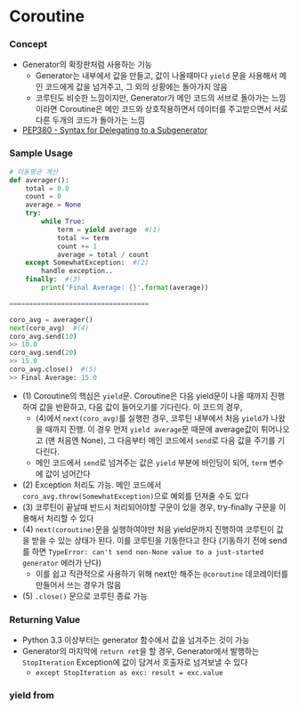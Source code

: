 # Coroutine

### Concept

* Generator의 확장판처럼 사용하는 기능
  * Generator는 내부에서 값을 만들고, 값이 나올때마다 `yield` 문을 사용해서 메인 코드에게 값을 넘겨주고, 그 외의 상황에는 돌아가지 않음
  * 코루틴도 비슷한 느낌이지만, Generator가 메인 코드의 서브로 돌아가는 느낌이라면 Coroutine은 메인 코드와 상호작용하면서 데이터를 주고받으면서 서로 다른 두개의 코드가 돌아가는 느낌
* [PEP380 - Syntax for Delegating to a Subgenerator](https://www.python.org/dev/peps/pep-0380/)

### Sample Usage

```py
# 이동평균 계산
def averager():
    total = 0.0
    count = 0
    average = None
    try:
        while True:
            term = yield average  #(1)
            total += term
            count += 1
            average = total / count
    except SomewhatException:  #(2)
        handle exception..
    finally:  #(3)
        print('Final Average: {}'.format(average))

===================================

coro_avg = averager()
next(coro_avg)  #(4)
coro_avg.send(10)
>> 10.0
coro_avg.send(20)
>> 15.0
coro_avg.close()  #(5)
>> Final Average: 15.0
```

* \(1\) Coroutine의 핵심은 `yield`문. Coroutine은 다음 yield문이 나올 때까지 진행하여 값을 반환하고, 다음 값이 들어오기를 기다린다. 이 코드의 경우,
  * \(4\)에서 `next(coro_avg)`를 실행한 경우, 코루틴 내부에서 처음 `yield`가 나왔을 때까지 진행. 이 경우 먼저 `yield average`문 때문에 average값이 튀어나오고 \(맨 처음엔 None\), 그 다음부터 메인 코드에서 `send`로 다음 값을 주기를 기다린다.
  * 메인 코드에서 `send`로 넘겨주는 값은 `yield` 부분에 바인딩이 되어, `term` 변수에 값이 넘어간다
* \(2\) Exception 처리도 가능. 메인 코드에서 `coro_avg.throw(SomewhatException)`으로 예외를 던져줄 수도 있다
* \(3\) 코루틴이 끝날때 반드시 처리되어야할 구문이 있을 경우, try-finally 구문을 이용해서 처리할 수 있다
* \(4\) `next(coroutine)`문을 실행하여야만 처음 yield문까지 진행하여 코루틴이 값을 받을 수 있는 상태가 된다. 이를 코루틴을 기동한다고 한다 \(기동하기 전에 send를 하면 `TypeError: can't send non-None value to a just-started generator` 에러가 난다\)
  * 이를 쉽고 직관적으로 사용하기 위해 next만 해주는 `@coroutine` 데코레이터를 만들어서 쓰는 경우가 많음
* \(5\) `.close()` 문으로 코루틴 종료 가능

### Returning Value

* Python 3.3 이상부터는 generator 함수에서 값을 넘겨주는 것이 가능
* Generator의 마지막에 `return ret`을 할 경우, Generator에서 발행하는 `StopIteration` Exception에 값이 담겨서 호출자로 넘겨보낼 수 있다
  * `except StopIteration as exc: result = exc.value`

### yield from





